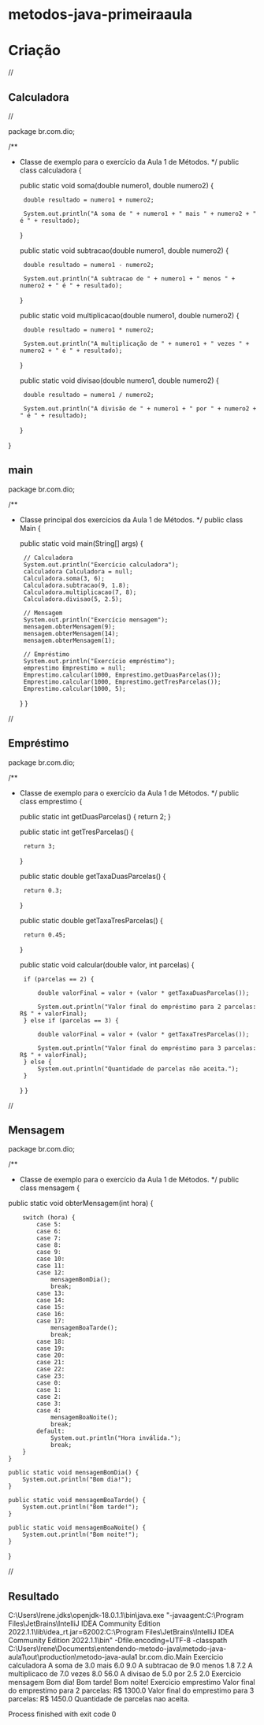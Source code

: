 # metodos-java-primeiraaula
# Criação
//
## Calculadora
//

package br.com.dio;

/**
 * Classe de exemplo para o exercício da Aula 1 de Métodos.
 */
public class calculadora {

    public static void soma(double numero1, double numero2) {

        double resultado = numero1 + numero2;

        System.out.println("A soma de " + numero1 + " mais " + numero2 + " é " + resultado);
    }

    public static void subtracao(double numero1, double numero2) {

        double resultado = numero1 - numero2;

        System.out.println("A subtracao de " + numero1 + " menos " + numero2 + " é " + resultado);
    }

    public static void multiplicacao(double numero1, double numero2) {

        double resultado = numero1 * numero2;

        System.out.println("A multiplicação de " + numero1 + " vezes " + numero2 + " é " + resultado);
    }

    public static void divisao(double numero1, double numero2) {

        double resultado = numero1 / numero2;

        System.out.println("A divisão de " + numero1 + " por " + numero2 + " é " + resultado);
    }

}

## main

package br.com.dio;

/**
 * Classe principal dos exercícios da Aula 1 de Métodos.
 */
public class Main {

    public static void main(String[] args) {

        // Calculadora
        System.out.println("Exercício calculadora");
        calculadora Calculadora = null;
        Calculadora.soma(3, 6);
        Calculadora.subtracao(9, 1.8);
        Calculadora.multiplicacao(7, 8);
        Calculadora.divisao(5, 2.5);

        // Mensagem
        System.out.println("Exercício mensagem");
        mensagem.obterMensagem(9);
        mensagem.obterMensagem(14);
        mensagem.obterMensagem(1);

        // Empréstimo
        System.out.println("Exercício empréstimo");
        emprestimo Emprestimo = null;
        Emprestimo.calcular(1000, Emprestimo.getDuasParcelas());
        Emprestimo.calcular(1000, Emprestimo.getTresParcelas());
        Emprestimo.calcular(1000, 5);

    }
}

//
## Empréstimo

package br.com.dio;

/**
 * Classe de exemplo para o exercício da Aula 1 de Métodos.
 */
public  class emprestimo {


    public static int getDuasParcelas() {
        return 2;
    }

    public static int getTresParcelas() {

        return 3;
    }

    public static double getTaxaDuasParcelas() {

        return 0.3;
    }

    public static double getTaxaTresParcelas() {

        return 0.45;
    }

    public static void calcular(double valor, int parcelas) {

        if (parcelas == 2) {

            double valorFinal = valor + (valor * getTaxaDuasParcelas());

            System.out.println("Valor final do empréstimo para 2 parcelas: R$ " + valorFinal);
        } else if (parcelas == 3) {

            double valorFinal = valor + (valor * getTaxaTresParcelas());

            System.out.println("Valor final do empréstimo para 3 parcelas: R$ " + valorFinal);
        } else {
            System.out.println("Quantidade de parcelas não aceita.");
        }
    }
}

//
## Mensagem

package br.com.dio;

/**
 * Classe de exemplo para o exercício da Aula 1 de Métodos.
 */
public class mensagem {


public static void obterMensagem(int hora) {

        switch (hora) {
            case 5:
            case 6:
            case 7:
            case 8:
            case 9:
            case 10:
            case 11:
            case 12:
                mensagemBomDia();
                break;
            case 13:
            case 14:
            case 15:
            case 16:
            case 17:
                mensagemBoaTarde();
                break;
            case 18:
            case 19:
            case 20:
            case 21:
            case 22:
            case 23:
            case 0:
            case 1:
            case 2:
            case 3:
            case 4:
                mensagemBoaNoite();
                break;
            default:
                System.out.println("Hora inválida.");
                break;
        }
    }

    public static void mensagemBomDia() {
        System.out.println("Bom dia!");
    }

    public static void mensagemBoaTarde() {
        System.out.println("Bom tarde!");
    }

    public static void mensagemBoaNoite() {
        System.out.println("Bom noite!");
    }

}

//

## Resultado

C:\Users\Irene\.jdks\openjdk-18.0.1.1\bin\java.exe "-javaagent:C:\Program Files\JetBrains\IntelliJ IDEA Community Edition 2022.1.1\lib\idea_rt.jar=62002:C:\Program Files\JetBrains\IntelliJ IDEA Community Edition 2022.1.1\bin" -Dfile.encoding=UTF-8 -classpath C:\Users\Irene\Documents\entendendo-metodo-java\metodo-java-aula1\out\production\metodo-java-aula1 br.com.dio.Main
Exercicio calculadora
A soma de 3.0 mais 6.0   9.0
A subtracao de 9.0 menos 1.8   7.2
A multiplicaco de 7.0 vezes 8.0   56.0
A divisao de 5.0 por 2.5   2.0
Exercicio mensagem
Bom dia!
Bom tarde!
Bom noite!
Exercicio emprestimo
Valor final do emprestimo para 2 parcelas: R$ 1300.0
Valor final do emprestimo para 3 parcelas: R$ 1450.0
Quantidade de parcelas nao aceita.

Process finished with exit code 0
